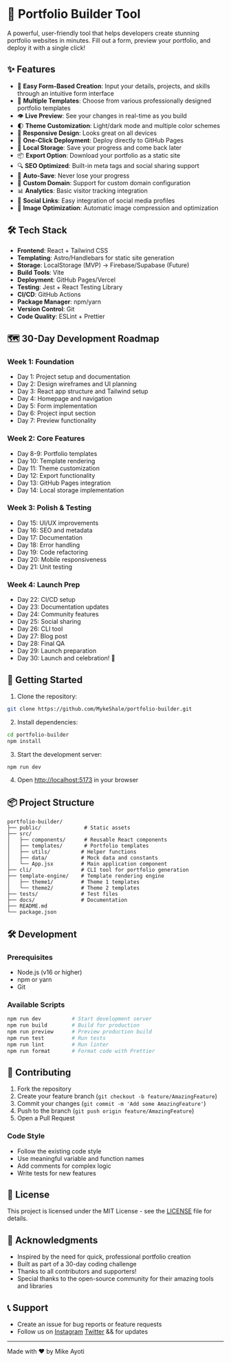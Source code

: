# 🚀 Portfolio Builder Tool

A powerful, user-friendly tool that helps developers create stunning portfolio websites in minutes. Fill out a form, preview your portfolio, and deploy it with a single click!

## ✨ Features

- 📝 **Easy Form-Based Creation**: Input your details, projects, and skills through an intuitive form interface
- 🎨 **Multiple Templates**: Choose from various professionally designed portfolio templates
- 👁️ **Live Preview**: See your changes in real-time as you build
- 🌓 **Theme Customization**: Light/dark mode and multiple color schemes
- 📱 **Responsive Design**: Looks great on all devices
- 🚀 **One-Click Deployment**: Deploy directly to GitHub Pages
- 💾 **Local Storage**: Save your progress and come back later
- 📦 **Export Option**: Download your portfolio as a static site
- 🔍 **SEO Optimized**: Built-in meta tags and social sharing support
- 🔄 **Auto-Save**: Never lose your progress
- 🎯 **Custom Domain**: Support for custom domain configuration
- 📊 **Analytics**: Basic visitor tracking integration
- 🔗 **Social Links**: Easy integration of social media profiles
- 📸 **Image Optimization**: Automatic image compression and optimization

## 🛠️ Tech Stack

- **Frontend**: React + Tailwind CSS
- **Templating**: Astro/Handlebars for static site generation
- **Storage**: LocalStorage (MVP) → Firebase/Supabase (Future)
- **Build Tools**: Vite
- **Deployment**: GitHub Pages/Vercel
- **Testing**: Jest + React Testing Library
- **CI/CD**: GitHub Actions
- **Package Manager**: npm/yarn
- **Version Control**: Git
- **Code Quality**: ESLint + Prettier

## 🗺️ 30-Day Development Roadmap

### Week 1: Foundation
- Day 1: Project setup and documentation
- Day 2: Design wireframes and UI planning
- Day 3: React app structure and Tailwind setup
- Day 4: Homepage and navigation
- Day 5: Form implementation
- Day 6: Project input section
- Day 7: Preview functionality

### Week 2: Core Features
- Day 8-9: Portfolio templates
- Day 10: Template rendering
- Day 11: Theme customization
- Day 12: Export functionality
- Day 13: GitHub Pages integration
- Day 14: Local storage implementation

### Week 3: Polish & Testing
- Day 15: UI/UX improvements
- Day 16: SEO and metadata
- Day 17: Documentation
- Day 18: Error handling
- Day 19: Code refactoring
- Day 20: Mobile responsiveness
- Day 21: Unit testing

### Week 4: Launch Prep
- Day 22: CI/CD setup
- Day 23: Documentation updates
- Day 24: Community features
- Day 25: Social sharing
- Day 26: CLI tool
- Day 27: Blog post
- Day 28: Final QA
- Day 29: Launch preparation
- Day 30: Launch and celebration! 🎉

## 🚀 Getting Started

1. Clone the repository:
```bash
git clone https://github.com/MykeShale/portfolio-builder.git
```

2. Install dependencies:
```bash
cd portfolio-builder
npm install
```

3. Start the development server:
```bash
npm run dev
```

4. Open [http://localhost:5173](http://localhost:5173) in your browser

## 📦 Project Structure

```
portfolio-builder/
├── public/              # Static assets
├── src/
│   ├── components/      # Reusable React components
│   ├── templates/       # Portfolio templates
│   ├── utils/          # Helper functions
│   ├── data/           # Mock data and constants
│   └── App.jsx         # Main application component
├── cli/                # CLI tool for portfolio generation
├── template-engine/    # Template rendering engine
│   ├── theme1/         # Theme 1 templates
│   └── theme2/         # Theme 2 templates
├── tests/              # Test files
├── docs/               # Documentation
├── README.md
└── package.json
```

## 🛠️ Development

### Prerequisites
- Node.js (v16 or higher)
- npm or yarn
- Git

### Available Scripts

```bash
npm run dev          # Start development server
npm run build        # Build for production
npm run preview      # Preview production build
npm run test         # Run tests
npm run lint         # Run linter
npm run format       # Format code with Prettier
```

## 🤝 Contributing

1. Fork the repository
2. Create your feature branch (`git checkout -b feature/AmazingFeature`)
3. Commit your changes (`git commit -m 'Add some AmazingFeature'`)
4. Push to the branch (`git push origin feature/AmazingFeature`)
5. Open a Pull Request

### Code Style
- Follow the existing code style
- Use meaningful variable and function names
- Add comments for complex logic
- Write tests for new features

## 📝 License

This project is licensed under the MIT License - see the [LICENSE](LICENSE) file for details.

## 🙏 Acknowledgments

- Inspired by the need for quick, professional portfolio creation
- Built as part of a 30-day coding challenge
- Thanks to all contributors and supporters!
- Special thanks to the open-source community for their amazing tools and libraries

## 📞 Support

- Create an issue for bug reports or feature requests
- Follow us on [Instagram](https://instagram.com/mykeshale) [Twitter](https://twitter.com/mykeshale) &&  for updates

---

Made with ❤️ by Mike Ayoti
